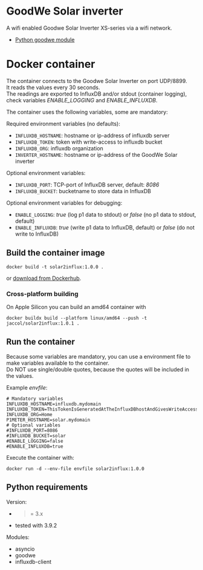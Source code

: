 # GoodWe Solar inverter

A wifi enabled Goodwe Solar Inverter XS-series via a wifi network.  

- [Python goodwe module](https://github.com/marcelblijleven/goodwe)


# Docker container

The container connects to the Goodwe Solar Inverter on port UDP/8899.  
It reads the values every 30 seconds.  
The readings are exported to InfluxDB and/or stdout (container logging), check variables *ENABLE_LOGGING* and *ENABLE_INFLUXDB*.  

The container uses the following variables, some are mandatory:  

Required environment variables (no defaults):  
- `INFLUXDB_HOSTNAME`: hostname or ip-address of influxdb server
- `INFLUXDB_TOKEN`: token with write-access to influxdb bucket
- `INFLUXDB_ORG`: influxdb organization
- `INVERTER_HOSTNAME`: hostname or ip-address of the GoodWe Solar inverter

Optional environment variables:  
- `INFLUXDB_PORT`: TCP-port of InfluxDB server, default: *8086*
- `INFLUXDB_BUCKET`: bucketname to store data in InfluxDB

Optional environment variables for debugging:  
- `ENABLE_LOGGING`: *true* (log p1 data to stdout) or *false* (no p1 data to stdout, default)
- `ENABLE_INFLUXDB`: *true* (write p1 data to InfluxDB, default) or *false* (do not write to InfluxDB)

## Build the container image

```
docker build -t solar2influx:1.0.0 .
```

or [download from Dockerhub](https://hub.docker.com/r/jaccol/p1toinflux).  

### Cross-platform building

On Apple Silicon you can build an amd64 container with
```
docker buildx build --platform linux/amd64 --push -t jaccol/solar2influx:1.0.1 .
```

## Run the container

Because some variables are mandatory, you can use a environment file to make
variables available to the container.  
Do NOT use single/double quotes, because the quotes will be included in the values.  

Example *envfile*:
```
# Mandatory variables
INFLUXDB_HOSTNAME=influxdb.mydomain
INFLUXDB_TOKEN=ThisTokenIsGeneratedAtTheInfluxDBhostAndGivesWriteAccessToTheBucketToStoreSolarData
INFLUXDB_ORG=Home
P1METER_HOSTNAME=solar.mydomain
# Optional variables
#INFLUXDB_PORT=8086
#INFLUXDB_BUCKET=solar
#ENABLE_LOGGING=false
#ENABLE_INFLUXDB=true
```

Execute the container with:
```
docker run -d --env-file envfile solar2influx:1.0.0
```

## Python requirements

Version:  
- >= 3.x
- tested with 3.9.2

Modules:
- asyncio
- goodwe
- influxdb-client

